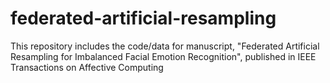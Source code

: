 # federated-artificial-resampling
This repository includes the code/data for manuscript, "Federated Artificial Resampling for Imbalanced Facial Emotion Recognition", published in IEEE Transactions on Affective Computing
